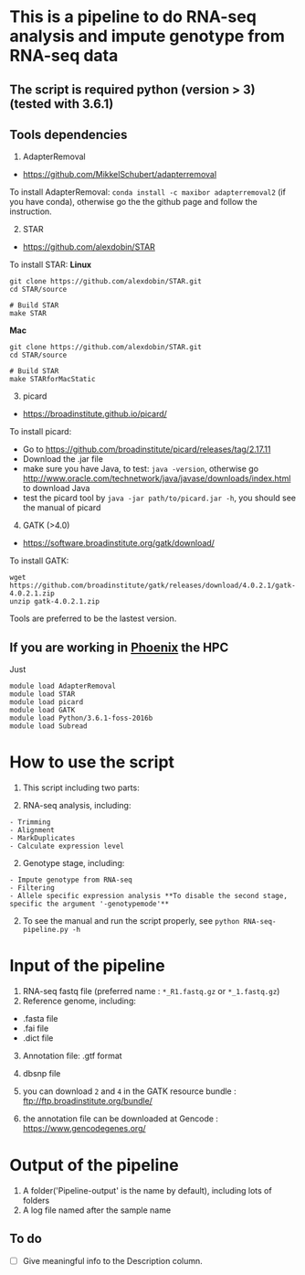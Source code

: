 # This is a pipeline to do RNA-seq analysis and impute genotype from RNA-seq data

## The script is required python (version > 3) (tested with 3.6.1)

## Tools dependencies

1. AdapterRemoval

  - <https://github.com/MikkelSchubert/adapterremoval>

  To install AdapterRemoval: `conda install -c maxibor adapterremoval2` (if you have conda), otherwise go the the github page and follow the instruction.

2. STAR

  - <https://github.com/alexdobin/STAR>

  To install STAR: **Linux**

  ```
  git clone https://github.com/alexdobin/STAR.git
  cd STAR/source

  # Build STAR
  make STAR
  ```

  **Mac**

  ```
  git clone https://github.com/alexdobin/STAR.git
  cd STAR/source

  # Build STAR
  make STARforMacStatic
  ```

3. picard

  - <https://broadinstitute.github.io/picard/>

  To install picard:

  - Go to <https://github.com/broadinstitute/picard/releases/tag/2.17.11>
  - Download the .jar file
  - make sure you have Java, to test: `java -version`, otherwise go <http://www.oracle.com/technetwork/java/javase/downloads/index.html> to download Java
  - test the picard tool by `java -jar path/to/picard.jar -h`, you should see the manual of picard

4. GATK (>4.0)

  - <https://software.broadinstitute.org/gatk/download/>

  To install GATK:

  ```
  wget https://github.com/broadinstitute/gatk/releases/download/4.0.2.1/gatk-4.0.2.1.zip
  unzip gatk-4.0.2.1.zip
  ```

Tools are preferred to be the lastest version.

## If you are working in [Phoenix](https://www.adelaide.edu.au/phoenix/) the HPC

Just

```
module load AdapterRemoval
module load STAR
module load picard
module load GATK
module load Python/3.6.1-foss-2016b
module load Subread
```

# How to use the script

1. This script including two parts:

  1. RNA-seq analysis, including:

    - Trimming
    - Alignment
    - MarkDuplicates
    - Calculate expression level

  2. Genotype stage, including:

    - Impute genotype from RNA-seq
    - Filtering
    - Allele specific expression analysis **To disable the second stage, specific the argument '-genotypemode'**

2. To see the manual and run the script properly, see `python RNA-seq-pipeline.py -h`

# Input of the pipeline

1. RNA-seq fastq file (preferred name : `*_R1.fastq.gz` or `*_1.fastq.gz`)
2. Reference genome, including:

  - .fasta file
  - .fai file
  - .dict file

3. Annotation file: .gtf format

4. dbsnp file

5. you can download `2` and `4` in the GATK resource bundle : ftp://ftp.broadinstitute.org/bundle/

6. the annotation file can be downloaded at Gencode : <https://www.gencodegenes.org/>

# Output of the pipeline

1. A folder('Pipeline-output' is the name by default), including lots of folders
2. A log file named after the sample name

## To do

- [ ] Give meaningful info to the Description column.
